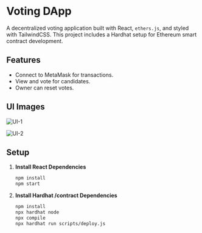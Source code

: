 # Voting DApp

A decentralized voting application built with React, `ethers.js`, and styled with TailwindCSS. This project includes a Hardhat setup for Ethereum smart contract development.

## Features
- Connect to MetaMask for transactions.
- View and vote for candidates.
- Owner can reset votes.

## UI Images

![UI-1](https://chat.google.com/u/0/api/get_attachment_url?url_type=FIFE_URL&content_type=image%2Fpng&attachment_token=AOo0EEXYErjT047kv%2Bos5WCcv%2Bslgop4Gn4M30to4UaWJ8kJ1tGjUgFapurHgUKkiios3GCUU4X%2FnFLVa7dUZ5uiUfBcgaGnc02p5%2FJ2dmprG4r78uYKoylsjiLZG%2Bva3v7S0GXS4hc6QimspPTeeqeuRtvPrVMXMURh8VsUo8T0cB8QVpr3S3YxAbPpAdYIAH2Pp5B0R3prAVR1%2F3Wg3Kx9yVumlaOjIuYj%2BlYa8Bb%2Fb8pWl1me1BGXnXpR8S0izEmC08ydnA9URwMmMFCEcUddYnAqm11LkKZxqU8klAGsdlbrU%2F85gjP56b7onpWRO1UgObp%2F0BD1J%2BTYQNjVSceth0Nn%2FxKy7mjAzx5RyLoSFpQmkHlAZj1oQF%2FSzEKnQgm665h%2BZ0Oymzj9hbvA5coSfJ9MPSsfLTVgxesgGag2XwDkykXdii1CIe0W4lHmV6uH2616VzGDzLtxZBvKsn7tDG5MfNZV%2B36zf2FuiUZGS%2Fs6qyIo4ZcykM9eIM8wRcocxE2Y7QEfD1fzFMJQb%2BL2us0dM%2BtLMcr0ZVcuBCudj9InKJE5uc30iEzcmmkykPlPdyrmxUJd6sBarw%3D%3D&sz=w512)

![UI-2](https://chat.google.com/u/0/api/get_attachment_url?url_type=FIFE_URL&content_type=image%2Fpng&attachment_token=AOo0EEUEme7trBXNfImQL1SpTE5DoptPzHXE2K08iwt3hhC4hho3MppeIvB5zQzsC4FUMXwzn2dNma1d5Lgy5NVTmXR01qX274eRW2NUG35JhHDhM0zuSbd%2Fv65alsnKXbAxbUPxSQVi8j93L2GuKzD9GCvFEX42Q3lQcIjINHek1JNY6nfpWnDfqeogVEewFT0DQGALx86gYOouqWksT9TNm3pnRYQp5b2fMqfMdvlk6pp79VssQbkOoYDuhf%2BHlF5%2F5PLSQL0966qDjH0QtzsE91sqpGBj%2FUv80572uDJKseAb5lyZ%2FW83UtqttVORZBwu1tosQIxB0%2BJS7Jqp0urBfWbhzpno5CzvXzzqnrMf55VEwSJDqZRvrzM%2BNbNy%2BA8Jm6CrVoA46QfwajaSD9h0wFopeOg203fMnOfx7fG%2FrjQ8HtcA8mGu99DTJnasDDLIOWDSD4MIBqky3MeO%2BWLWokecXJ20emiFS2VPPq4AxDmrl0jYJs3rIMccLOhCfKKAmOtMokLYExaT%2F8iK4bQUnYLe9%2B5ELWnCbuyfKBpw8c4iAx%2FLhxbWaX937HKfnuhOua7A2y6WTNiL6Pk%3D&sz=w512)

## Setup

1. **Install  React Dependencies**
   ```bash
   npm install
   npm start
   ```

1. **Install Hardhat /contract Dependencies**
   ```bash
   npm install
   npx hardhat node
   npx compile
   npx hardhat run scripts/deploy.js
   ```   
